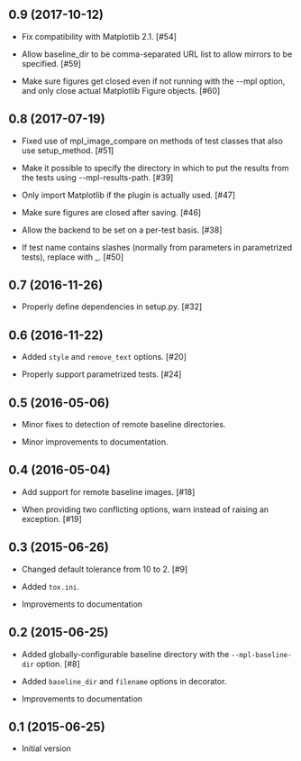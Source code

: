 0.9 (2017-10-12)
----------------

- Fix compatibility with Matplotlib 2.1. [#54]

- Allow baseline_dir to be comma-separated URL list to allow mirrors to
  be specified. [#59]

- Make sure figures get closed even if not running with the --mpl
  option, and only close actual Matplotlib Figure objects. [#60]

0.8 (2017-07-19)
----------------

- Fixed use of mpl_image_compare on methods of test classes that also
  use setup_method. [#51]

- Make it possible to specify the directory in which to put the results
  from the tests using --mpl-results-path. [#39]

- Only import Matplotlib if the plugin is actually used. [#47]

- Make sure figures are closed after saving. [#46]

- Allow the backend to be set on a per-test basis. [#38]

- If test name contains slashes (normally from parameters in
  parametrized tests), replace with _. [#50]

0.7 (2016-11-26)
----------------

- Properly define dependencies in setup.py. [#32]

0.6 (2016-11-22)
----------------

- Added ``style`` and ``remove_text`` options. [#20]

- Properly support parametrized tests. [#24]

0.5 (2016-05-06)
----------------

- Minor fixes to detection of remote baseline directories.

- Minor improvements to documentation.

0.4 (2016-05-04)
----------------

- Add support for remote baseline images. [#18]

- When providing two conflicting options, warn instead of raising an
  exception. [#19]

0.3 (2015-06-26)
----------------

- Changed default tolerance from 10 to 2. [#9]

- Added ``tox.ini``.

- Improvements to documentation

0.2 (2015-06-25)
----------------

- Added globally-configurable baseline directory with the
  ``--mpl-baseline-dir`` option. [#8]

- Added ``baseline_dir`` and ``filename`` options in decorator.

- Improvements to documentation

0.1 (2015-06-25)
----------------

- Initial version

